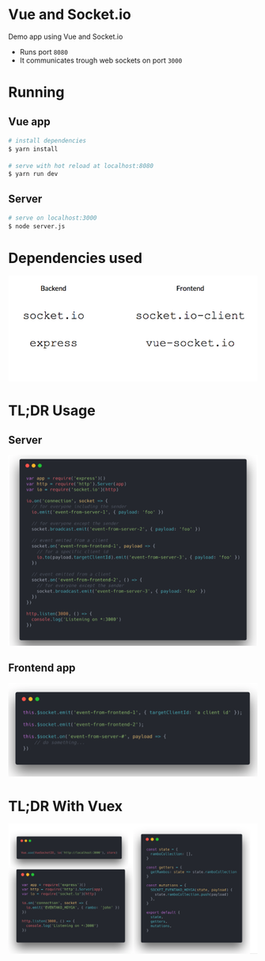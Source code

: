 # Vue and Socket.io

Demo app using Vue and Socket.io

- Runs port `8080`
- It communicates trough web sockets on port `3000`

# Running

## Vue app

```bash
# install dependencies
$ yarn install

# serve with hot reload at localhost:8080
$ yarn run dev
```

## Server

```bash
# serve on localhost:3000
$ node server.js
```

# Dependencies used

![Usage](/libs.png)

# TL;DR Usage

## Server

![Usage](/quick-1.png)

## Frontend app

![Usage](/quick-2.png)

# TL;DR With Vuex

![With vuex](/withvuex.png)
